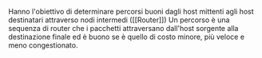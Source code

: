 Hanno l'obiettivo di determinare percorsi buoni dagli host mittenti agli host destinatari attraverso nodi intermedi ([[Router]])
Un percorso è una sequenza di router che i pacchetti attraversano dall'host sorgente alla destinazione finale ed è buono se è quello di costo minore, più veloce e meno congestionato.
